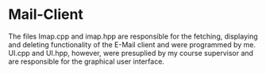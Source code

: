 # Mail-Client
The files Imap.cpp and imap.hpp are responsible for the fetching, displaying and deleting functionality of the E-Mail client and were programmed by me. UI.cpp and UI.hpp, however, were presuplied by my course supervisor and are responsible for the graphical user interface. 
